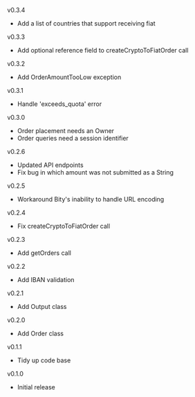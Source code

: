 v0.3.4
* Add a list of countries that support receiving fiat

v0.3.3
* Add optional reference field to createCryptoToFiatOrder call

v0.3.2
* Add OrderAmountTooLow exception
 
v0.3.1
* Handle 'exceeds_quota' error

v0.3.0
* Order placement needs an Owner
* Order queries need a session identifier

v0.2.6
* Updated API endpoints
* Fix bug in which amount was not submitted as a String

v0.2.5
* Workaround Bity's inability to handle URL encoding
 
v0.2.4
* Fix createCryptoToFiatOrder call
 
v0.2.3
* Add getOrders call

v0.2.2
* Add IBAN validation
 
v0.2.1
* Add Output class
 
v0.2.0
* Add Order class
 
v0.1.1
* Tidy up code base
 
v0.1.0
* Initial release
